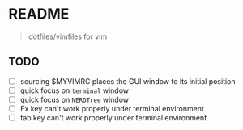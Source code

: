 # README
> dotfiles/vimfiles for vim

## TODO
- [ ] sourcing $MYVIMRC places the GUI window to its initial position
- [ ] quick focus on `terminal` window
- [ ] quick focus on `NERDTree` window
- [ ] Fx key can't work properly under terminal environment
- [ ] tab key can't work properly under terminal environment
